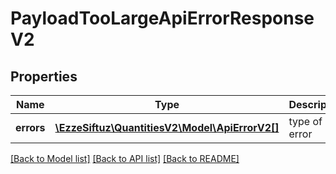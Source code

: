 # PayloadTooLargeApiErrorResponseV2

## Properties
Name | Type | Description | Notes
------------ | ------------- | ------------- | -------------
**errors** | [**\EzzeSiftuz\QuantitiesV2\Model\ApiErrorV2[]**](ApiErrorV2.md) | type of error | 

[[Back to Model list]](../../README.md#documentation-for-models) [[Back to API list]](../../README.md#documentation-for-api-endpoints) [[Back to README]](../../README.md)

